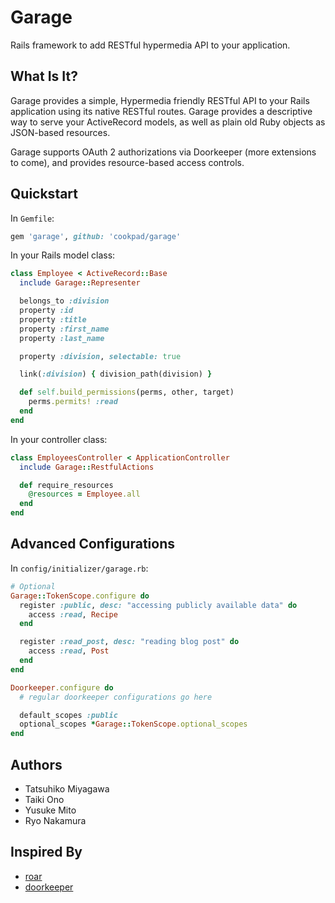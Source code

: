 # Garage
Rails framework to add RESTful hypermedia API to your application.

## What Is It?

Garage provides a simple, Hypermedia friendly RESTful API to your Rails application using its native RESTful routes. Garage provides a descriptive way to serve your ActiveRecord models, as well as plain old Ruby objects as JSON-based resources.

Garage supports OAuth 2 authorizations via Doorkeeper (more extensions to come), and provides resource-based access controls.

## Quickstart

In `Gemfile`:

```ruby
gem 'garage', github: 'cookpad/garage'
```

In your Rails model class:

```ruby
class Employee < ActiveRecord::Base
  include Garage::Representer

  belongs_to :division
  property :id
  property :title
  property :first_name
  property :last_name

  property :division, selectable: true

  link(:division) { division_path(division) }

  def self.build_permissions(perms, other, target)
    perms.permits! :read
  end
end
```

In your controller class:

```ruby
class EmployeesController < ApplicationController
  include Garage::RestfulActions

  def require_resources
    @resources = Employee.all
  end
end
```

## Advanced Configurations

In `config/initializer/garage.rb`:

```ruby
# Optional
Garage::TokenScope.configure do
  register :public, desc: "accessing publicly available data" do
    access :read, Recipe
  end

  register :read_post, desc: "reading blog post" do
    access :read, Post
  end
end

Doorkeeper.configure do
  # regular doorkeeper configurations go here

  default_scopes :public
  optional_scopes *Garage::TokenScope.optional_scopes
end
```

## Authors 

* Tatsuhiko Miyagawa
* Taiki Ono
* Yusuke Mito
* Ryo Nakamura

## Inspired By

* [roar](https://github.com/apotonick/roar)
* [doorkeeper](https://github.com/doorkeeper-gem/doorkeeper)

